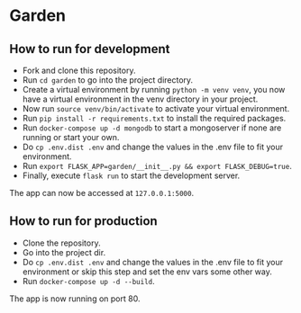# Garden

## How to run for development

- Fork and clone this repository.
- Run `cd garden` to go into the project directory.
- Create a virtual environment by running `python -m venv venv`, you now have a virtual environment in the venv directory in your project.
- Now run `source venv/bin/activate` to activate your virtual environment.
- Run `pip install -r requirements.txt` to install the required packages.
- Run `docker-compose up -d mongodb` to start a mongoserver if none are running or start your own.
- Do `cp .env.dist .env` and change the values in the .env file to fit your environment.
- Run `export FLASK_APP=garden/__init__.py && export FLASK_DEBUG=true`.
- Finally, execute `flask run` to start the development server.

The app can now be accessed at `127.0.0.1:5000`.

## How to run for production

- Clone the repository.
- Go into the project dir.
- Do `cp .env.dist .env` and change the values in the .env file to fit your environment or skip this step and set the env vars some other way.
- Run `docker-compose up -d --build`.

The app is now running on port 80.

